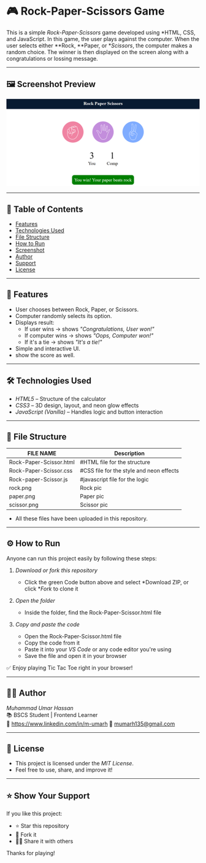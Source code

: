 # 🎮 Rock-Paper-Scissors Game 

This is a simple *Rock-Paper-Scissors* game developed using *HTML, CSS, and JavaScript. In this game, the user plays against the computer. When the user selects either **Rock, **Paper, or **Scissors*, the computer makes a random choice. The winner is then displayed on the screen along with a congratulations or lossing message.

---

## 🖼 Screenshot Preview

![Rock Paper Scissors Game Screenshot](screenshot.png)

---

## 📌 Table of Contents

- [Features](#-features)
- [Technologies Used](#-technologies-used)
- [File Structure](#-file-structure)
- [How to Run](#-how-to-run)
- [Screenshot](#-screenshot)
- [Author](#-author)
- [Support](#-Support)
- [License](#-license)

---


## 🧠 Features

- User chooses between Rock, Paper, or Scissors.
- Computer randomly selects its option.
- Displays result:
  - If user wins → shows *"Congratulations, User won!"*
  - If computer wins → shows *"Oops, Computer won!"*
  - If it's a tie → shows *"It's a tie!"*
- Simple and interactive UI.
- show the score as well. 

---

## 🛠 Technologies Used

- *HTML5* – Structure of the calculator  
- *CSS3* – 3D design, layout, and neon glow effects  
- *JavaScript (Vanilla)* – Handles logic and button interaction  

---

## 📁 File Structure

|  FILE NAME                | Description                              |
|-------------------------- |------------------------------------------|
| Rock-Paper-Scissor.html   | #HTML file for the structure             |
| Rock-Paper-Scissor.css    | #CSS file for the style and neon effects |
| Rock-paper-Scissor.js     | #javascript file for the logic           | 
| rock.png                  | Rock pic                                 | 
| paper.png                 | Paper pic                                | 
| scissor.png               | Scissor pic                              | 

- All these files have been uploaded in this repository.

---

## ⚙ How to Run 

Anyone can run this project easily by following these steps:

1. *Download or fork this repository*
   - Click the green Code button above and select *Download ZIP, or click **Fork* to clone it

2. *Open the folder*
   - Inside the folder, find the Rock-Paper-Scissor.html file

3. *Copy and paste the code*
   - Open the Rock-Paper-Scissor.html file
   - Copy the code from it
   - Paste it into your *VS Code* or any code editor you're using
   - Save the file and open it in your browser

✅ Enjoy playing Tic Tac Toe right in your browser!

---

## 🙋‍♂ Author

*Muhammad Umar Hassan*  
📚 BSCS Student | Frontend Learner  
🔗 https://www.linkedin.com/in/m-umarh
📧 mumarh135@gmail.com

---

## 📄 License

- This project is licensed under the *MIT License*.
- Feel free to use, share, and improve it!

---

## ⭐ Show Your Support

If you like this project:

- ⭐ Star this repository  
- 🍴 Fork it  
- 🧑‍💻 Share it with others

Thanks for playing!
